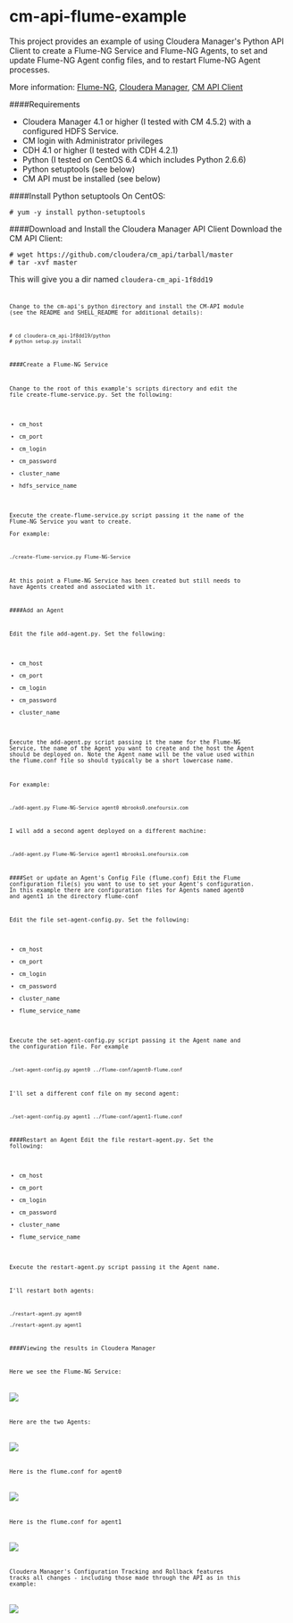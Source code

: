 cm-api-flume-example
====================

This project provides an example of using Cloudera Manager's Python API Client to create a Flume-NG Service and Flume-NG Agents, to set and update Flume-NG Agent config files, and to restart Flume-NG Agent processes.

More information:  [Flume-NG](http://archive.cloudera.com/cdh4/cdh/4/flume-ng/FlumeUserGuide.html),  [Cloudera Manager](http://www.cloudera.com/content/cloudera/en/products/cloudera-manager.html), [CM API Client](http://cloudera.github.io/cm_api/)




####Requirements
- Cloudera Manager 4.1 or higher (I tested with CM 4.5.2) with a configured HDFS Service. 
- CM login with Administrator privileges
- CDH 4.1 or higher (I tested with CDH 4.2.1)
- Python (I tested on CentOS 6.4 which includes Python 2.6.6)
- Python setuptools (see below)
- CM API must be installed (see below)


####Install Python setuptools
On CentOS:

    # yum -y install python-setuptools


####Download and Install the Cloudera Manager API Client
Download the CM API Client:

    # wget https://github.com/cloudera/cm_api/tarball/master
    # tar -xvf master

This will give you a dir named <code>cloudera-cm_api-1f8dd19<code>

Change to the cm-api's python directory and install the CM-API module (see the README and SHELL_README for additional details):

    # cd cloudera-cm_api-1f8dd19/python
    # python setup.py install

####Create a Flume-NG Service

Change to the root of this example's scripts directory and edit the file create-flume-service.py.  Set the following:
- cm_host
- cm_port
- cm_login
- cm_password
- cluster_name
- hdfs_service_name

Execute the create-flume-service.py script passing it the name of the Flume-NG Service you want to create.  
For example:

    ./create-flume-service.py Flume-NG-Service

At this point a Flume-NG Service has been created but still needs to have Agents created and associated with it.
  

####Add an Agent

Edit the file add-agent.py.  Set the following:
- cm_host
- cm_port
- cm_login
- cm_password
- cluster_name

Execute the add-agent.py script passing it the name for the Flume-NG Service, the name of the Agent you want to create and the host the Agent should be deployed on. Note the Agent name will be the value used within the flume.conf file so should typically be a short lowercase name. 

For example:

    ./add-agent.py Flume-NG-Service agent0 mbrooks0.onefoursix.com

I will add a second agent deployed on a different machine:

    ./add-agent.py Flume-NG-Service agent1 mbrooks1.onefoursix.com
    
    
####Set or update an Agent's Config File (flume.conf)
Edit the Flume configuration file(s) you want to use to set your Agent's configuration.
In this example there are configuration files for Agents named agent0 and agent1 in the directory flume-conf

Edit the file set-agent-config.py.  Set the following:
- cm_host
- cm_port
- cm_login
- cm_password
- cluster_name
- flume_service_name

Execute the set-agent-config.py script passing it the Agent name and the configuration file.  For example

    ./set-agent-config.py agent0 ../flume-conf/agent0-flume.conf
    
I'll set a different conf file on my second agent:    
    
    ./set-agent-config.py agent1 ../flume-conf/agent1-flume.conf
    
        
####Restart an Agent
Edit the file restart-agent.py.  Set the following:
- cm_host
- cm_port
- cm_login
- cm_password
- cluster_name
- flume_service_name

Execute the restart-agent.py script passing it the Agent name.  

I'll restart both agents:

    ./restart-agent.py agent0
    
    ./restart-agent.py agent1


####Viewing the results in Cloudera Manager

Here we see the Flume-NG Service:

![](images/cm-1.jpg)


Here are the two Agents:

![](images/cm-2.jpg)


Here is the flume.conf for agent0

![](images/cm-3.jpg)


Here is the flume.conf for agent1

![](images/cm-4.jpg)



Cloudera Manager's Configuration Tracking and Rollback features tracks all changes - including those made through the API as in this example:

![](images/cm-5.jpg)



